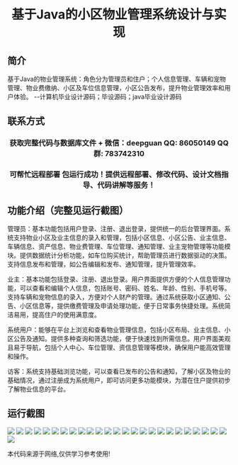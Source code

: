<p><h1 align="center">基于Java的小区物业管理系统设计与实现</h1></p>

## 简介
基于Java的物业管理系统：角色分为管理员和住户；个人信息管理、车辆和宠物管理、物业费缴纳、小区及车位信息管理，小区公告发布，提升物业管理效率和用户体验。    --计算机毕业设计源码；毕设源码；java毕业设计源码


## 联系方式
<p><h3 align="center">获取完整代码与数据库文件 + 微信：deepguan QQ: 86050149 QQ群: 783742310</h3></p>
<p><h3 align="center">可帮忙远程部署 包运行成功！提供远程部署、修改代码、设计文档指导、代码讲解等服务！</h3></p>

## 功能介绍（完整见运行截图）
管理员：基本功能包括用户登录、注册、退出登录，提供统一的后台管理界面。系统支持物业小区及业主信息的录入和管理，包括小区信息、小区公告、业主信息、车辆信息、资产信息、物业费管理、车位管理、通知管理、业主宠物管理等功能模块。提供数据统计分析功能，如车位购买统计，帮助管理员进行数据驱动的决策。支持信息发布和管理，如公告编辑和发布、通知管理，提升管理效率。

业主：基本功能包括登录、注册、退出登录。用户界面提供方便的个人信息管理功能，可以查看和编辑个人信息，包括账号、密码、姓名、年龄、性别、手机号等。支持车辆和宠物信息的录入，方便对个人财产的管理。通过系统获取小区通知、公告、小区信息等，提供缴费管理及申请处理功能，便于日常事务快捷处理。系统简洁易用，提高住户的使用满意度。

系统用户：能够在平台上浏览和查看物业管理信息，包括小区布局、业主信息、小区公告及通知。提供多种查询和筛选功能，便于快速找到所需信息。用户界面美观且易于导航，包括个人中心、车位管理、资信息管理等模块，确保用户能高效管理和操作。

访客：系统支持基础浏览功能，可以查看已发布的公告和通知，了解小区及物业的基础情况，通过注册成为系统用户，即可访问更多功能模块，为潜在住户提供初步了解物业信息的平台。


## 运行截图
![](https://bs-1329754181.cos.ap-shanghai.myqcloud.com/spring/CommunityPropertyManagementSystemDesignAndImplementation/img/001.jpg)
![](https://bs-1329754181.cos.ap-shanghai.myqcloud.com/spring/CommunityPropertyManagementSystemDesignAndImplementation/img/002.jpg)
![](https://bs-1329754181.cos.ap-shanghai.myqcloud.com/spring/CommunityPropertyManagementSystemDesignAndImplementation/img/003.jpg)
![](https://bs-1329754181.cos.ap-shanghai.myqcloud.com/spring/CommunityPropertyManagementSystemDesignAndImplementation/img/004.jpg)
![](https://bs-1329754181.cos.ap-shanghai.myqcloud.com/spring/CommunityPropertyManagementSystemDesignAndImplementation/img/005.jpg)
![](https://bs-1329754181.cos.ap-shanghai.myqcloud.com/spring/CommunityPropertyManagementSystemDesignAndImplementation/img/006.jpg)
![](https://bs-1329754181.cos.ap-shanghai.myqcloud.com/spring/CommunityPropertyManagementSystemDesignAndImplementation/img/007.jpg)
![](https://bs-1329754181.cos.ap-shanghai.myqcloud.com/spring/CommunityPropertyManagementSystemDesignAndImplementation/img/008.jpg)
![](https://bs-1329754181.cos.ap-shanghai.myqcloud.com/spring/CommunityPropertyManagementSystemDesignAndImplementation/img/009.jpg)
![](https://bs-1329754181.cos.ap-shanghai.myqcloud.com/spring/CommunityPropertyManagementSystemDesignAndImplementation/img/010.jpg)
![](https://bs-1329754181.cos.ap-shanghai.myqcloud.com/spring/CommunityPropertyManagementSystemDesignAndImplementation/img/011.jpg)
![](https://bs-1329754181.cos.ap-shanghai.myqcloud.com/spring/CommunityPropertyManagementSystemDesignAndImplementation/img/012.jpg)
![](https://bs-1329754181.cos.ap-shanghai.myqcloud.com/spring/CommunityPropertyManagementSystemDesignAndImplementation/img/013.jpg)
![](https://bs-1329754181.cos.ap-shanghai.myqcloud.com/spring/CommunityPropertyManagementSystemDesignAndImplementation/img/014.jpg)
![](https://bs-1329754181.cos.ap-shanghai.myqcloud.com/spring/CommunityPropertyManagementSystemDesignAndImplementation/img/015.jpg)
![](https://bs-1329754181.cos.ap-shanghai.myqcloud.com/spring/CommunityPropertyManagementSystemDesignAndImplementation/img/016.jpg)
![](https://bs-1329754181.cos.ap-shanghai.myqcloud.com/spring/CommunityPropertyManagementSystemDesignAndImplementation/img/017.jpg)
![](https://bs-1329754181.cos.ap-shanghai.myqcloud.com/spring/CommunityPropertyManagementSystemDesignAndImplementation/img/018.jpg)
![](https://bs-1329754181.cos.ap-shanghai.myqcloud.com/spring/CommunityPropertyManagementSystemDesignAndImplementation/img/019.jpg)
![](https://bs-1329754181.cos.ap-shanghai.myqcloud.com/spring/CommunityPropertyManagementSystemDesignAndImplementation/img/020.jpg)
![](https://bs-1329754181.cos.ap-shanghai.myqcloud.com/spring/CommunityPropertyManagementSystemDesignAndImplementation/img/021.jpg)
![](https://bs-1329754181.cos.ap-shanghai.myqcloud.com/spring/CommunityPropertyManagementSystemDesignAndImplementation/img/022.jpg)
![](https://bs-1329754181.cos.ap-shanghai.myqcloud.com/spring/CommunityPropertyManagementSystemDesignAndImplementation/img/023.jpg)
![](https://bs-1329754181.cos.ap-shanghai.myqcloud.com/spring/CommunityPropertyManagementSystemDesignAndImplementation/img/024.jpg)
![](https://bs-1329754181.cos.ap-shanghai.myqcloud.com/spring/CommunityPropertyManagementSystemDesignAndImplementation/img/025.jpg)
![](https://bs-1329754181.cos.ap-shanghai.myqcloud.com/spring/CommunityPropertyManagementSystemDesignAndImplementation/img/026.jpg)

<p>本代码来源于网络,仅供学习参考使用!</p>

